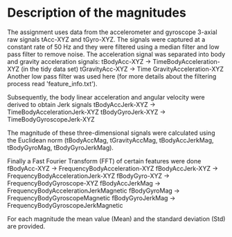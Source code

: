 Description of the magnitudes
=============================

The assignment uses data from the accelerometer and gyroscope 3-axial raw signals
tAcc-XYZ and tGyro-XYZ. The signals were captured at 
a constant rate of 50 Hz and they were filtered using a median filter and low pass 
filter to remove noise. The acceleration signal was separated into body and gravity 
acceleration signals: 
tBodyAcc-XYZ -> TimeBodyAcceleration-XYZ (in the tidy data set)
tGravityAcc-XYZ -> Time GravityAcceleration-XYZ
Another low pass filter was used here (for more details about the filtering process 
read 'feature_info.txt'). 

Subsequently, the body linear acceleration and angular velocity were derived to 
obtain Jerk signals
tBodyAccJerk-XYZ -> TimeBodyAccelerationJerk-XYZ
tBodyGyroJerk-XYZ -> TimeBodyGyroscopeJerk-XYZ

The magnitude of these three-dimensional signals were calculated using the Euclidean 
norm (tBodyAccMag, tGravityAccMag, tBodyAccJerkMag, tBodyGyroMag, tBodyGyroJerkMag). 

Finally a Fast Fourier Transform (FFT) of certain features were done
fBodyAcc-XYZ -> FrequencyBodyAcceleration-XYZ
fBodyAccJerk-XYZ -> FrequencyBodyAccelerationJerk-XYZ
fBodyGyro-XYZ -> FrequencyBodyGyroscope-XYZ
fBodyAccJerkMag -> FrequencyBodyAccelerationJerkMagnetic
fBodyGyroMag -> FrequencyBodyGyroscopeMagnetic
fBodyGyroJerkMag -> FrequencyBodyGyroscopeJerkMagnetic

For each magnitude the mean value (Mean) and the standard deviation (Std) are 
provided.

